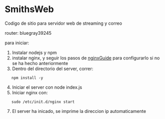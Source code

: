 # SmithsWeb
 Codigo de sitio para servidor web de streaming y correo

router: bluegray39245

para iniciar:

1. Instalar nodejs y npm
2. instalar nginx, y seguir los pasos de [nginxGuide](nginxGuide.md) para configurarlo si no se ha hecho anteriormente
3. Dentro del directorio del server, correr:
```
   npm install -y
```

4. Iniciar el server con node index.js
5. Iniciar nginx con:

```
   sudo /etc/init.d/nginx start
```

7. El server ha inicado, se imprime la direccion ip automaticamente
